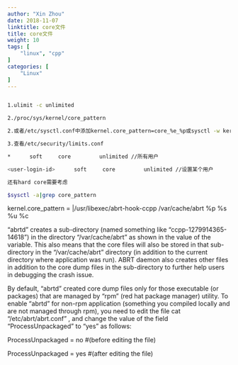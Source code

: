 ```yaml
---
author: "Xin Zhou"
date: 2018-11-07
linktitle: core文件
title: core文件
weight: 10
tags: [
    "linux", "cpp"
]
categories: [
    "Linux"
]
---
```


```bash

1.ulimit -c unlimited

2./proc/sys/kernel/core_pattern  

2.或者/etc/sysctl.conf中添加kernel.core_pattern=core_%e_%p或sysctl -w kernel.core_pattern=core_%e_%p

3.查看/etc/security/limits.conf

*      soft     core         unlimited //所有用户

<user-login-id>      soft     core         unlimited //设置某个用户

还有hard core需要考虑

```

```bash
$sysctl -a|grep core_pattern
```

kernel.core_pattern = |/usr/libexec/abrt-hook-ccpp /var/cache/abrt %p %s %u %c


“abrtd” creates a sub-directory (named something like “ccpp-1279914365-14618”) in the directory “/var/cache/abrt” as shown in the value of the variable. This also means that the core files will also be stored in that sub-directory in the “/var/cache/abrt” directory (in addition to the current directory where application was run). ABRT daemon also creates other files in addition to the core dump files in the sub-directory to further help users in debugging the crash issue.


By default, “abrtd” created core dump files only for those executable (or packages) that are managed by “rpm” (red hat package manager) utility. To enable “abrtd” for non-rpm application (something you compiled locally and are not managed through rpm), you need to edit the file cat “/etc/abrt/abrt.conf” , and change the value of the field “ProcessUnpackaged” to “yes” as follows:


ProcessUnpackaged = no   #(before editing the file)


ProcessUnpackaged = yes  #(after editing the file)
